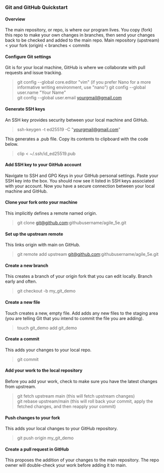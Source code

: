 ### Git and GitHub Quickstart
#### Overview
The main repository, or repo, is where our program lives. You copy (fork) this repo to make your own changes in branches, then send your changes back to be checked and added to the main repo. 
Main repository (upstream) < your fork (origin) < branches < commits

#### Configure Git settings
Git is for your local machine, GitHub is where we collaborate with pull requests and issue tracking.
>git config --global core.editor "vim"  (if you prefer Nano for a more informative writing environment, use "nano")
>git config --global user.name "Your Name"  
>git config --global user.email yourgmail@gmail.com  

#### Generate SSH keys
An SSH key provides security between your local machine and GitHub. 
>ssh-keygen -t ed25519 -C "yourgmail@gmail.com"

This generates a .pub file. Copy its contents to clipboard with the code below.
>clip < ~/.ssh/id_ed25519.pub

#### Add SSH key to your GitHub account
Navigate to SSH and GPG Keys in your GitHub personal settings.
Paste your SSH key into the box. You should now see it listed in SSH keys associated with your account.
Now you have a secure connection between your local machine and GitHub.

#### Clone your fork onto your machine 
This implicitly defines a remote named origin.
>git clone git@github.com:githubusername/agile_5e.git

#### Set up the upstream remote
This links origin with main on GitHub.
>git remote add upstream git@github.com:githubusername/agile_5e.git

#### Create a new branch
This creates a branch of your origin fork that you can edit locally. Branch early and often.
>git checkout -b my_git_demo

#### Create a new file
Touch creates a new, empty file.
Add adds any new files to the staging area (you are telling Git that you intend to commit the file you are adding).
>touch git_demo
>add git_demo

#### Create a commit
This adds your changes to your local repo.
>git commit

#### Add your work to the local repository
Before you add your work, check to make sure you have the latest changes from upstream. 
>git fetch upstream main (this will fetch upstream changes)  
>git rebase upstream/main (this will roll back your commit, apply the fetched changes, and then reapply your commit)

#### Push changes to your fork
This adds your local changes to your GitHub repository.
>git push origin my_git_demo

#### Create a pull request in GitHub
This proposes the addition of your changes to the main repository. The repo owner will double-check your work before adding it to main.
